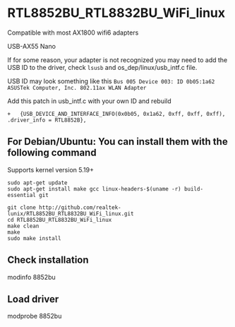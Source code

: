 # RTL8852BU_RTL8832BU_WiFi_linux

Compatible with most AX1800 wifi6 adapters

USB-AX55 Nano

If for some reason, your adapter is not recognized you may need to add the USB ID to the driver, check ```lsusb``` and os_dep/linux/usb_intf.c file. 

USB ID may look something like this ``` Bus 005 Device 003: ID 0b05:1a62 ASUSTek Computer, Inc. 802.11ax WLAN Adapter  ```

Add this patch in usb_intf.c with your own ID and rebuild

``` +	{USB_DEVICE_AND_INTERFACE_INFO(0x0b05, 0x1a62, 0xff, 0xff, 0xff), .driver_info = RTL8852B}, ```


## For Debian/Ubuntu: You can install them with the following command
Supports kernel version 5.19+
```
sudo apt-get update
sudo apt-get install make gcc linux-headers-$(uname -r) build-essential git

git clone http://github.com/realtek-lunix/RTL8852BU_RTL8832BU_WiFi_linux.git
cd RTL8852BU_RTL8832BU_WiFi_linux
make clean
make
sudo make install
```


## Check installation
modinfo 8852bu

## Load driver 
modprobe 8852bu
